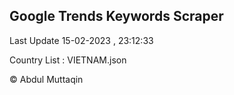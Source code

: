 

## Google Trends Keywords Scraper 
 
Last Update 15-02-2023 , 23:12:33

Country List :
VIETNAM.json



© Abdul Muttaqin 
